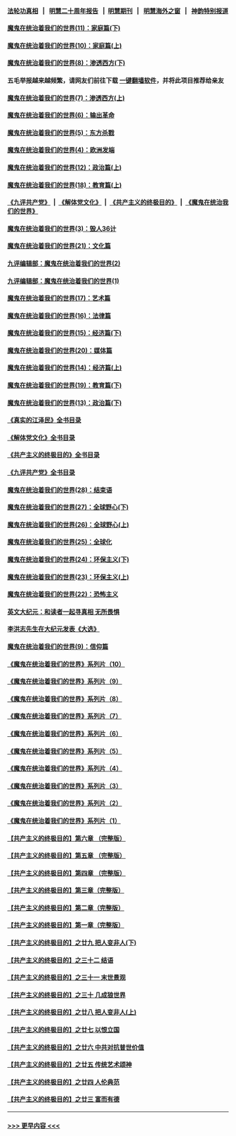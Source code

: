 #### [法轮功真相](https://github.com/gfw-breaker/truth/blob/master/README.md?t=0) &nbsp;&nbsp;|&nbsp;&nbsp; [明慧二十周年报告](https://github.com/gfw-breaker/mh-reports/blob/master/README.md?t=0) &nbsp;&nbsp;|&nbsp;&nbsp;[明慧期刊](https://github.com/gfw-breaker/mh-qikan) &nbsp;&nbsp;|&nbsp;&nbsp; [明慧海外之窗](https://github.com/gfw-breaker/mh-news/blob/master/README.md?t=0) &nbsp;&nbsp;|&nbsp;&nbsp; [神韵特别报道](https://github.com/gfw-breaker/mh-news/blob/master/shenyun.md?t=0)
#### [魔鬼在统治着我们的世界(11)：家庭篇(下)](../pages/nsc422/n10440961.md?t=12051550) 
#### [魔鬼在统治着我们的世界(10)：家庭篇(上)](../pages/nsc422/n10435448.md?t=12051550) 
#### [魔鬼在统治着我们的世界(8)：渗透西方(下)](../pages/nsc422/n10429603.md?t=12051550) 
#### 五毛举报越来越频繁，请网友们前往下载 [一键翻墙软件](https://github.com/gfw-breaker/ssr-accounts)，并将此项目推荐给亲友
#### [魔鬼在统治着我们的世界(7)：渗透西方(上)](../pages/nsc422/n10426013.md?t=12051550) 
#### [魔鬼在统治着我们的世界(6)：输出革命](../pages/nsc422/n10421536.md?t=12051550) 
#### [魔鬼在统治着我们的世界(5)：东方杀戮](../pages/nsc422/n10417707.md?t=12051550) 
#### [魔鬼在统治着我们的世界(4)：欧洲发端](../pages/nsc422/n10414890.md?t=12051550) 
#### [魔鬼在统治着我们的世界(12)：政治篇(上)](../pages/nsc422/n10444576.md?t=12051550) 
#### [魔鬼在统治着我们的世界(18)：教育篇(上)](../pages/nsc422/n10526970.md?t=12051550) 
#### [《九评共产党》](https://github.com/begood0513/9ping.md/blob/master/README.md) &nbsp;|&nbsp; [《解体党文化》](../../../../jtdwh.md/blob/master/README.md)  &nbsp;|&nbsp; [《共产主义的终极目的》](../../../../gczydzjmd.md/blob/master/README.md) &nbsp;|&nbsp; [《魔鬼在统治我们的世界》](../../../../mgztzwmdsj.md/blob/master/README.md) 
#### [魔鬼在统治着我们的世界(3)：毁人36计](../pages/nsc422/n10411583.md?t=12051550) 
#### [魔鬼在统治着我们的世界(21)：文化篇](../pages/nsc422/n10597706.md?t=12051550) 
#### [九评编辑部：魔鬼在统治着我们的世界(2)](../pages/nsc422/n10410036.md?t=12051550) 
#### [九评编辑部：魔鬼在统治着我们的世界(1)](../pages/nsc422/n10406825.md?t=12051550) 
#### [魔鬼在统治着我们的世界(17)：艺术篇](../pages/nsc422/n10499093.md?t=12051550) 
#### [魔鬼在统治着我们的世界(16)：法律篇](../pages/nsc422/n10485969.md?t=12051550) 
#### [魔鬼在统治着我们的世界(15)：经济篇(下)](../pages/nsc422/n10469975.md?t=12051550) 
#### [魔鬼在统治着我们的世界(20)：媒体篇](../pages/nsc422/n10586579.md?t=12051550) 
#### [魔鬼在统治着我们的世界(14)：经济篇(上)](../pages/nsc422/n10457370.md?t=12051550) 
#### [魔鬼在统治着我们的世界(19)：教育篇(下)](../pages/nsc422/n10564808.md?t=12051550) 
#### [魔鬼在统治着我们的世界(13)：政治篇(下)](../pages/nsc422/n10448270.md?t=12051550) 
#### [《真实的江泽民》全书目录](../pages/nsc422/n13721399.md?t=12051550) 
#### [《解体党文化》全书目录](../pages/nsc422/n13721157.md?t=12051550) 
#### [《共产主义的终极目的》全书目录](../pages/nsc422/n13721048.md?t=12051550) 
#### [《九评共产党》全书目录](../pages/nsc422/n13708085.md?t=12051550) 
#### [魔鬼在统治着我们的世界(28)：结束语](../pages/nsc422/n10936246.md?t=12051550) 
#### [魔鬼在统治着我们的世界(27)：全球野心(下)](../pages/nsc422/n10928319.md?t=12051550) 
#### [魔鬼在统治着我们的世界(26)：全球野心(上)](../pages/nsc422/n10900318.md?t=12051550) 
#### [魔鬼在统治着我们的世界(25)：全球化](../pages/nsc422/n10788205.md?t=12051550) 
#### [魔鬼在统治着我们的世界(24)：环保主义(下)](../pages/nsc422/n10695307.md?t=12051550) 
#### [魔鬼在统治着我们的世界(23)：环保主义(上)](../pages/nsc422/n10688613.md?t=12051550) 
#### [魔鬼在统治着我们的世界(22)：恐怖主义](../pages/nsc422/n10614727.md?t=12051550) 
#### [英文大纪元：和读者一起寻真相 无所畏惧](../pages/nsc422/n12542027.md?t=12051550) 
#### [李洪志先生在大纪元发表《大选》](../pages/nsc422/n12534746.md?t=12051550) 
#### [魔鬼在统治着我们的世界(9)：信仰篇](../pages/nsc422/n10432159.md?t=12051550) 
#### [《魔鬼在统治着我们的世界》系列片（10）](../pages/nsc422/n12292670.md?t=12051550) 
#### [《魔鬼在统治着我们的世界》系列片（9）](../pages/nsc422/n12290859.md?t=12051550) 
#### [《魔鬼在统治着我们的世界》系列片（8）](../pages/nsc422/n12287445.md?t=12051550) 
#### [《魔鬼在统治着我们的世界》系列片（7）](../pages/nsc422/n12283425.md?t=12051550) 
#### [《魔鬼在统治着我们的世界》系列片（6）](../pages/nsc422/n12282314.md?t=12051550) 
#### [《魔鬼在统治着我们的世界》系列片（5）](../pages/nsc422/n12281419.md?t=12051550) 
#### [《魔鬼在统治着我们的世界》系列片（4）](../pages/nsc422/n12274024.md?t=12051550) 
#### [《魔鬼在统治着我们的世界》系列片（3）](../pages/nsc422/n12271322.md?t=12051550) 
#### [《魔鬼在统治着我们的世界》系列片（2）](../pages/nsc422/n12269049.md?t=12051550) 
#### [《魔鬼在统治着我们的世界》系列片（1）](../pages/nsc422/n12267575.md?t=12051550) 
#### [【共产主义的终极目的】第六章 （完整版）](../pages/nsc422/n11428913.md?t=12051550) 
#### [【共产主义的终极目的】第五章 （完整版）](../pages/nsc422/n11428912.md?t=12051550) 
#### [【共产主义的终极目的】第四章 （完整版）](../pages/nsc422/n11428907.md?t=12051550) 
#### [【共产主义的终极目的】第三章（完整版）](../pages/nsc422/n11428848.md?t=12051550) 
#### [【共产主义的终极目的】第二章（完整版）](../pages/nsc422/n11428831.md?t=12051550) 
#### [【共产主义的终极目的】第一章（完整版）](../pages/nsc422/n11417651.md?t=12051550) 
#### [【共产主义的终极目的】之廿九 把人变非人(下)](../pages/nsc422/n11344140.md?t=12051550) 
#### [【共产主义的终极目的】之三十二 结语](../pages/nsc422/n11360535.md?t=12051550) 
#### [【共产主义的终极目的】之三十一 末世景观](../pages/nsc422/n11351129.md?t=12051550) 
#### [【共产主义的终极目的】之三十 几成狼世界](../pages/nsc422/n11348280.md?t=12051550) 
#### [【共产主义的终极目的】之廿八 把人变非人(上)](../pages/nsc422/n11340492.md?t=12051550) 
#### [【共产主义的终极目的】之廿七 以恨立国](../pages/nsc422/n11336944.md?t=12051550) 
#### [【共产主义的终极目的】之廿六 中共对抗普世价值](../pages/nsc422/n11324785.md?t=12051550) 
#### [【共产主义的终极目的】之廿五 传统艺术颂神](../pages/nsc422/n11296396.md?t=12051550) 
#### [【共产主义的终极目的】之廿四 人伦典范](../pages/nsc422/n11296397.md?t=12051550) 
#### [【共产主义的终极目的】之廿三 富而有德](../pages/nsc422/n11283598.md?t=12051550) 

----
#### [ >>> 更早内容 <<< ](../indexes/nsc422-earlier.md)

